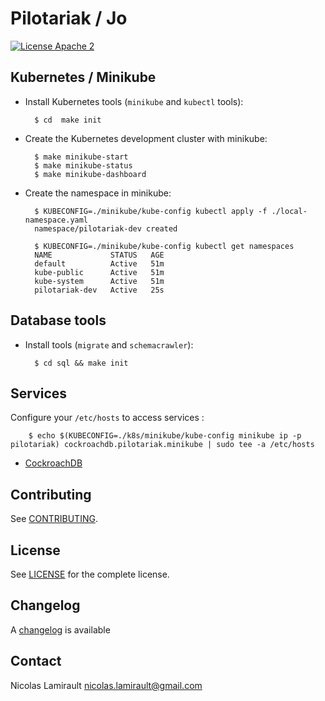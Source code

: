 # Pilotariak / Jo

[![License Apache 2][badge-license]](LICENSE)

## Kubernetes / Minikube

* Install Kubernetes tools (`minikube` and `kubectl` tools):

        $ cd  make init

* Create the Kubernetes development cluster with minikube:

        $ make minikube-start
        $ make minikube-status
        $ make minikube-dashboard

* Create the namespace in minikube:

        $ KUBECONFIG=./minikube/kube-config kubectl apply -f ./local-namespace.yaml
        namespace/pilotariak-dev created

        $ KUBECONFIG=./minikube/kube-config kubectl get namespaces
        NAME             STATUS   AGE
        default          Active   51m
        kube-public      Active   51m
        kube-system      Active   51m
        pilotariak-dev   Active   25s

## Database tools

* Install tools (`migrate` and `schemacrawler`):

        $ cd sql && make init

## Services

Configure your `/etc/hosts` to access services :

        $ echo $(KUBECONFIG=./k8s/minikube/kube-config minikube ip -p pilotariak) cockroachdb.pilotariak.minikube | sudo tee -a /etc/hosts

* [CockroachDB](services/cockroachdb/README.md)

## Contributing

See [CONTRIBUTING](CONTRIBUTING.md).


## License

See [LICENSE](LICENSE) for the complete license.


## Changelog

A [changelog](ChangeLog.md) is available


## Contact

Nicolas Lamirault <nicolas.lamirault@gmail.com>

[badge-license]: https://img.shields.io/badge/license-Apache2-green.svg?style=flat
